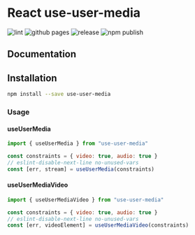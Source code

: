 # React use-user-media

![lint](https://github.com/yoyota/use-user-media/workflows/lint/badge.svg) ![github pages](https://github.com/yoyota/use-user-media/workflows/github%20pages/badge.svg) ![release](https://github.com/yoyota/use-user-media/workflows/release/badge.svg) ![npm publish](https://github.com/yoyota/use-user-media/workflows/npm%20publish/badge.svg)

## Documentation

## Installation

```bash
npm install --save use-user-media
```

### Usage

#### useUserMedia

```js
import { useUserMedia } from "use-user-media"

const constraints = { video: true, audio: true }
// eslint-disable-next-line no-unused-vars
const [err, stream] = useUserMedia(constraints)
```

#### useUserMediaVideo

```js
import { useUserMediaVideo } from "use-user-media"

const constraints = { video: true, audio: true }
// eslint-disable-next-line no-unused-vars
const [err, videoElement] = useUserMediaVideo(constraints)
```
